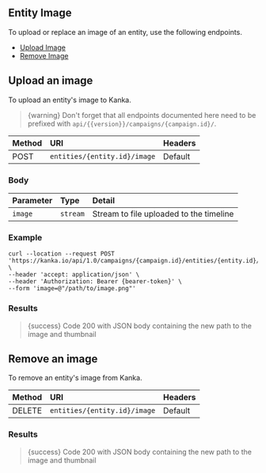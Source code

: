 ## Entity Image

To upload or replace an image of an entity, use the following endpoints.

- [Upload Image](#upload-image)
- [Remove Image](#remove-image)


<a name="upload-image"></a>
## Upload an image

To upload an entity's image to Kanka.

> {warning} Don't forget that all endpoints documented here need to be prefixed with `api/{{version}}/campaigns/{campaign.id}/`.


| Method | URI | Headers |
| :- |   :-   |  :-  |
| POST | `entities/{entity.id}/image` | Default |


### Body

| Parameter | Type | Detail |
| :- |   :-   |  :-  |
| `image` | `stream` | Stream to file uploaded to the timeline |

### Example

```
curl --location --request POST 'https://kanka.io/api/1.0/campaigns/{campaign.id}/entities/{entity.id}/image' \
--header 'accept: application/json' \
--header 'Authorization: Bearer {bearer-token}' \
--form 'image=@"/path/to/image.png"'
```

### Results

> {success} Code 200 with JSON body containing the new path to the image and thumbnail


<a name="remove-image"></a>
## Remove an image

To remove an entity's image from Kanka.


| Method | URI | Headers |
| :- |   :-   |  :-  |
| DELETE | `entities/{entity.id}/image` | Default |


### Results

> {success} Code 200 with JSON body containing the new path to the image and thumbnail
>
